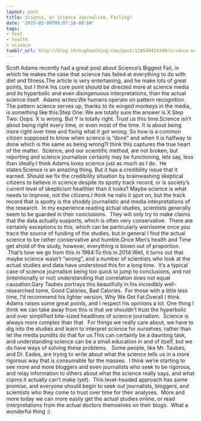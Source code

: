 ```yaml
---
layout: post
title: Science, or Science Journalism, Failing?
date: '2015-02-09T09:07:16-08:00'
tags:
- text
- health
- science
tumblr_url: http://blog.throughnothing.com/post/110549424390/science-or-science-journalism-failing
---
```

Scott Adams recently had a great post about Science’s Biggest Fail, in which he makes the case that science has failed at everything to do with diet and fitness.The article is very entertaining, and he make lots of great points, but I think his core point should be directed more at science media and its hyperbolic and even disingenuous interpretations, than the actual science itself.  Adams writes:We humans operate on pattern recognition. The pattern science serves up, thanks to its winged monkeys in the media, is something like this:Step One: We are totally sure the answer is X.Step Two: Oops. X is wrong. But Y is totally right. Trust us this time.Science isn’t about being right every time, or even most of the time. It is about being more right over time and fixing what it got wrong. So how is a common citizen supposed to know when science is “done” and when it is halfway to done which is the same as being wrong?I think this captures the true heart of the matter.  Science, and our scientific method, are not broken, but reporting and science journalism certainly may be functioning, lets say, less than ideally.I think Adams loves science just as much as I do.  He states:Science is an amazing thing. But it has a credibility issue that it earned. Should we fix the credibility situation by brainwashing skeptical citizens to believe in science despite its spotty track record, or is society’s current level of skepticism healthier than it looks? Maybe science is what needs to improve, not the citizens.I think he nails it spot on, but the track record that is spotty is the shoddy journalistic and media interpretations of the research.  In my experience reading actual studies, scientists generally seem to be guarded in their conclusions.  They will only try to make claims that the data actually supports, which is often very conservative.  There are certainly exceptions to this, which can be particularly worrisome once you trace the source of funding of the studies, but in general I find the actual science to be rather conservative and humble.Once Men’s health and Time get ahold of the study, however, everything is blown out of proportion.  That’s how we go from this in 1984:To this in 2014:Well, it turns out that maybe science wasn’t “wrong”, and a number of scientists who look at the actual studies and data have understood this for a long time.  It’s a typical case of science journalism being too quick to jump to conclusions, and not (intentionally or not) understanding that correlation does not equal causation.Gary Taubes portrays this beautifully in his incredibly well-researched tome, Good Calories, Bad Calories.  For those with a little less time, I’d recommend his lighter version, Why We Get Fat.Overall I think Adams raises some great points, and I respect his opinions a lot. One thing I think we can take away from this is that we shouldn’t trust the hyperbolic and over simplified bite-sized headlines of science journalism.  Science is always more complex than that.  For things we really care about, we have to dig into the studies and learn to interpret science for ourselves, rather than let the media pundits do that for us.This can certainly be a daunting task, and understanding science can be a small education in and of itself, but we do have ways of solving these problems.   Some people, like Mr. Taubes, and Dr. Eades, are trying to write about what the science tells us in a more rigorous way that is consumable for the masses.  I think we’re starting to see more and more bloggers and even journalists who seek to be rigorous, and relay information to others about what the science really says, and what claims it actually can’t make (yet).  This level-headed approach has some promise, and everyone should begin to seek out journalists, bloggers, and scientists who they come to trust over time for their analyses.  More and more today we can more easily get the actual studies online, or read interpretations from the actual doctors themselves on their blogs.  What a wonderful thing :)

